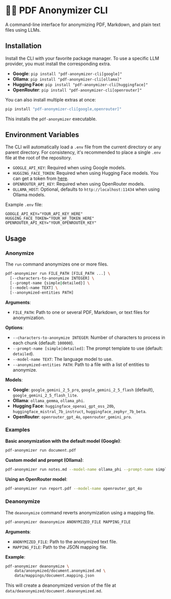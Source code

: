 # 🦉🫥 PDF Anonymizer CLI

A command-line interface for anonymizing PDF, Markdown, and plain text files using LLMs.

## Installation

Install the CLI with your favorite package manager. To use a specific LLM provider, you must install the corresponding extra.

- **Google**: `pip install "pdf-anonymizer-cli[google]"`
- **Ollama**: `pip install "pdf-anonymizer-cli[ollama]"`
- **Hugging Face**: `pip install "pdf-anonymizer-cli[huggingface]"`
- **OpenRouter**: `pip install "pdf-anonymizer-cli[openrouter]"`

You can also install multiple extras at once:

```bash
pip install "pdf-anonymizer-cli[google,openrouter]"
```

This installs the `pdf-anonymizer` executable.


## Environment Variables

The CLI will automatically load a `.env` file from the current directory or any parent directory. For consistency, it's recommended to place a single `.env` file at the root of the repository.

- `GOOGLE_API_KEY`: Required when using Google models.
- `HUGGING_FACE_TOKEN`: Required when using Hugging Face models. You can get a token from [here](https://huggingface.co/docs/hub/security-tokens).
- `OPENROUTER_API_KEY`: Required when using OpenRouter models.
- `OLLAMA_HOST`: Optional, defaults to `http://localhost:11434` when using Ollama models.

Example `.env` file:
```env
GOOGLE_API_KEY="YOUR_API_KEY_HERE"
HUGGING_FACE_TOKEN="YOUR_HF_TOKEN_HERE"
OPENROUTER_API_KEY="YOUR_OPENROUTER_KEY"
```

## Usage

### Anonymize

The `run` command anonymizes one or more files.

```bash
pdf-anonymizer run FILE_PATH [FILE_PATH ...] \
  [--characters-to-anonymize INTEGER] \
  [--prompt-name {simple|detailed}] \
  [--model-name TEXT] \
  [--anonymized-entities PATH]
```

**Arguments**:
- `FILE_PATH`: Path to one or several PDF, Markdown, or text files for anonymization.

**Options**:
- `--characters-to-anonymize INTEGER`: Number of characters to process in each chunk (default: `100000`).
- `--prompt-name [simple|detailed]`: The prompt template to use (default: `detailed`).
- `--model-name TEXT`: The language model to use.
- `--anonymized-entities PATH`: Path to a file with a list of entities to anonymize.

**Models**:
- **Google**: `google_gemini_2_5_pro`, `google_gemini_2_5_flash` (default), `google_gemini_2_5_flash_lite`.
- **Ollama**: `ollama_gemma`, `ollama_phi`.
- **Hugging Face**: `huggingface_openai_gpt_oss_20b`, `huggingface_mistral_7b_instruct`, `huggingface_zephyr_7b_beta`.
- **OpenRouter**: `openrouter_gpt_4o`, `openrouter_gemini_pro`.

### Examples

**Basic anonymization with the default model (Google)**:
```bash
pdf-anonymizer run document.pdf
```

**Custom model and prompt (Ollama)**:
```bash
pdf-anonymizer run notes.md --model-name ollama_phi --prompt-name simple
```

**Using an OpenRouter model**:
```bash
pdf-anonymizer run report.pdf --model-name openrouter_gpt_4o
```

### Deanonymize

The `deanonymize` command reverts anonymization using a mapping file.

```bash
pdf-anonymizer deanonymize ANONYMIZED_FILE MAPPING_FILE
```

**Arguments**:
- `ANONYMIZED_FILE`: Path to the anonymized text file.
- `MAPPING_FILE`: Path to the JSON mapping file.

**Example**:
```bash
pdf-anonymizer deanonymize \
    data/anonymized/document.anonymized.md \
    data/mappings/document.mapping.json
```

This will create a deanonymized version of the file at `data/deanonymized/document.deanonymized.md`.